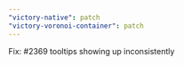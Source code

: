 ```yaml
---
"victory-native": patch
"victory-voronoi-container": patch
---
```


Fix: #2369 tooltips showing up inconsistently
